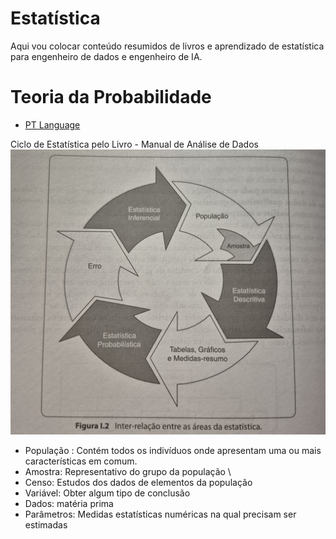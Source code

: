 # Estatística
Aqui vou colocar conteúdo resumidos de livros e aprendizado de estatística para engenheiro de dados e engenheiro de IA.

# Teoria da Probabilidade
- [PT Language](https://pt.wikipedia.org/wiki/Teoria_das_probabilidades)

 Ciclo de Estatística pelo Livro - Manual de Análise de Dados
<img src="assets/ciclo_de_dados.jpg" alt="Texto alternativo" width="2000">

- População : Contém todos os indivíduos onde apresentam uma ou mais características em comum.
- Amostra: Representativo do grupo da população \
- Censo: Estudos dos dados de elementos da população
- Variável: Obter algum tipo de conclusão
- Dados: matéria prima
- Parâmetros:  Medidas estatísticas numéricas na qual precisam ser estimadas

 
